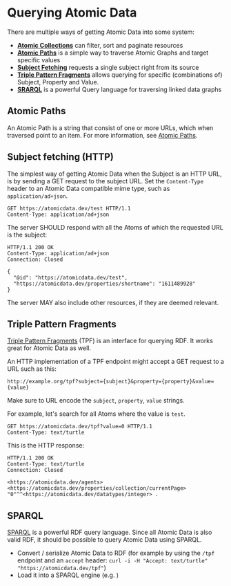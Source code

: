 # Querying Atomic Data

There are multiple ways of getting Atomic Data into some system:

- [**Atomic Collections**](../schema/collections.md) can filter, sort and paginate resources
- [**Atomic Paths**](paths.md) is a simple way to traverse Atomic Graphs and target specific values
- [**Subject Fetching**](#subject-fetching-http) requests a single subject right from its source
- [**Triple Pattern Fragments**](#triple-pattern-fragments) allows querying for specific (combinations of) Subject, Property and Value.
- [**SRARQL**](#SPARQL) is a powerful Query language for traversing linked data graphs

## Atomic Paths

An Atomic Path is a string that consist of one or more URLs, which when traversed point to an item.
For more information, see [Atomic Paths](paths.md).

## Subject fetching (HTTP)

The simplest way of getting Atomic Data when the Subject is an HTTP URL, is by sending a GET request to the subject URL.
Set the `Content-Type` header to an Atomic Data compatible mime type, such as `application/ad+json`.

```HTTP
GET https://atomicdata.dev/test HTTP/1.1
Content-Type: application/ad+json
```

The server SHOULD respond with all the Atoms of which the requested URL is the subject:

```HTTP
HTTP/1.1 200 OK
Content-Type: application/ad+json
Connection: Closed

{
  "@id": "https://atomicdata.dev/test",
  "https://atomicdata.dev/properties/shortname": "1611489928"
}
```

The server MAY also include other resources, if they are deemed relevant.

## Triple Pattern Fragments

[Triple Pattern Fragments](https://linkeddatafragments.org/specification/triple-pattern-fragments/) (TPF) is an interface for querying RDF.
It works great for Atomic Data as well.

An HTTP implementation of a TPF endpoint might accept a GET request to a URL such as this:

`http://example.org/tpf?subject={subject}&property={property}&value={value}`

Make sure to URL encode the `subject`, `property`, `value` strings.

For example, let's search for all Atoms where the value is `test`.

```HTTP
GET https://atomicdata.dev/tpf?value=0 HTTP/1.1
Content-Type: text/turtle
```

This is the HTTP response:

```HTTP
HTTP/1.1 200 OK
Content-Type: text/turtle
Connection: Closed

<https://atomicdata.dev/agents> <https://atomicdata.dev/properties/collection/currentPage> "0"^^<https://atomicdata.dev/datatypes/integer> .
```

## SPARQL

[SPARQL](https://www.w3.org/TR/rdf-sparql-query/) is a powerful RDF query language.
Since all Atomic Data is also valid RDF, it should be possible to query Atomic Data using SPARQL.

- Convert / serialize Atomic Data to RDF (for example by using the `/tpf` endpoint and an `accept` header: `curl -i -H "Accept: text/turtle" "https://atomicdata.dev/tpf"`)
- Load it into a SPARQL engine (e.g. )
